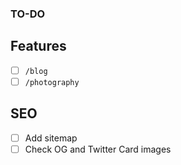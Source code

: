 ### TO-DO

## Features

- [ ] `/blog`
- [ ] `/photography`

## SEO

- [ ] Add sitemap
- [ ] Check OG and Twitter Card images

